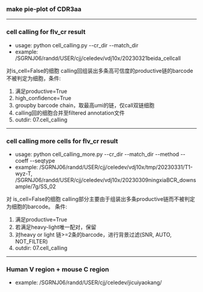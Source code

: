 ### make pie-plot of CDR3aa
---
### cell calling for flv_cr result
- usage: python cell_calling.py --cr_dir --match_dir
- example: /SGRNJ06/randd/USER/cjj/celedev/vdj10x/20230321beida_cellcall

对is_cell=False的细胞 calling回组装出多条高可信度的productive链的barcode不被判定为细胞，条件:
1. 满足productive=True
2. high_confidence=True
3. groupby barcode chain，取最高umi的链，仅call双链细胞
4. calling回的细胞合并至filtered annotation文件
5. outdir: 07.cell_calling 
---
### cell calling more cells for flv_cr result
- usage: python cell_calling_more.py --cr_dir --match_dir --method --coeff --seqtype
- example: /SGRNJ06/randd/USER/cjj/celedev/vdj10x/tmp/20230331/T1-wyz-T, /SGRNJ06/randd/USER/cjj/celedev/vdj10x/20230309ningxiaBCR_downsample/7g/SS_02

对 is_cell=False的细胞 calling部分主要由于组装出多条productive链而不被判定为细胞的barcode。
条件:
1. 满足productive=True
2. 若满足heavy-light唯一配对，保留
3. 对heavy or light 链>=2条的barcode，进行背景过滤(SNR, AUTO, NOT_FILTER)
4. outdir: 07.cell_calling 
---
### Human V region + mouse C region
- example: /SGRNJ06/randd/USER/cjj/celedev/jicuiyaokang/
